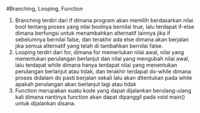 #Branching, Looping, Function

1. Branching terdiri dari if dimana program akan memilih berdasarkan nilai bool tentang proses yang nilai boolnya bernilai true, lalu terdapat if-else dimana berfungsi untuk menambahkan alternatif lainnya jika if sebelumnya bernilai false, dan terakhir ada else dimana akan berjalan jika semua alternatif yang telah di tambahkan bernilai false.
2. Looping terdiri dari for, dimana for memerlukan nilai awal, nilai yang menentukan perulangan berlanjut dan nilai yang mengubah nilai awal, lalu terdapat while dimana hanya terdapat nilai yang menentukan perulangan berlanjut atau tidak, dan terakhir terdapat do-while dimana proses didalam do pasti berjalan sekali lalu akan ditentukan pada while apakah perulangan akan berlanjut lagi atau tidak
3. Function merupakan suatu kode yang dapat dijalankan berulang-ulang kali dimana nantinya function akan dapat dipanggil pada void main() untuk dijalankan disana.

